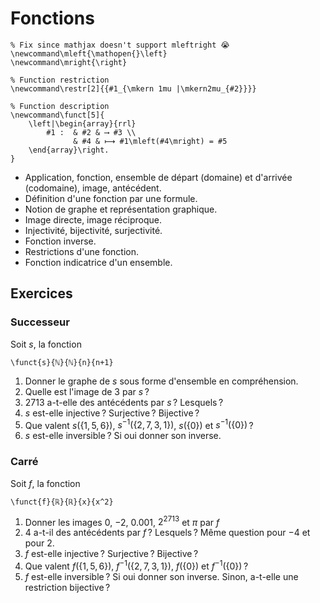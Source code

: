 <!-- LTeX: language=fr -->

Fonctions
=========

```{math}
% Fix since mathjax doesn't support mleftright 😭
\newcommand\mleft{\mathopen{}\left}
\newcommand\mright{\right}

% Function restriction
\newcommand\restr[2]{{#1_{\mkern 1mu |\mkern2mu_{#2}}}}

% Function description
\newcommand\funct[5]{
	\left|\begin{array}{rrl}
		#1 :  & #2 & ⟶ #3 \\
			  & #4 & ⟼ #1\mleft(#4\mright) = #5
	\end{array}\right.
}
```

- Application, fonction, ensemble de départ (domaine) et d'arrivée (codomaine), image, antécédent.
- Définition d'une fonction par une formule.
- Notion de graphe et représentation graphique.
- Image directe, image réciproque.
- Injectivité, bijectivité, surjectivité.
- Fonction inverse.
- Restrictions d'une fonction.
- Fonction indicatrice d'un ensemble.

## Exercices

### Successeur

Soit $s$, la fonction

```{math}
\funct{s}{ℕ}{ℕ}{n}{n+1}
```

1. Donner le graphe de $s$ sous forme d'ensemble en compréhension.
2. Quelle est l'image de $3$ par $s$ ?
3. $2713$ a-t-elle des antécédents par $s$ ? Lesquels ?
4. $s$ est-elle injective ? Surjective ? Bijective ?
5. Que valent $s(\{1, 5, 6\})$, $s^{-1}(\{2, 7, 3, 1\})$, $s(\{0\})$ et $s^{-1}(\{0\})$ ?
6. $s$ est-elle inversible ? Si oui donner son inverse.

### Carré

Soit $f$, la fonction

```{math}
\funct{f}{ℝ}{ℝ}{x}{x^2}
```

1. Donner les images $0$, $-2$, $0.001$, $2^{2713}$ et $π$ par $f$
2. $4$ a-t-il des antécédents par $f$ ? Lesquels ? Même question pour $-4$ et pour $2$.
3. $f$ est-elle injective ? Surjective ? Bijective ?
4. Que valent $f(\{1, 5, 6\})$, $f^{-1}(\{2, 7, 3, 1\})$, $f(\{0\})$ et $f^{-1}(\{0\})$ ?
5. $f$ est-elle inversible ? Si oui donner son inverse. Sinon, a-t-elle une restriction bijective ?